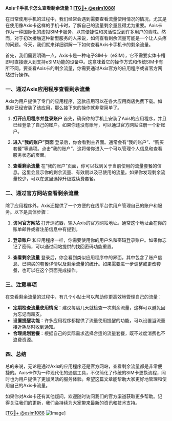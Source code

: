 **Axis卡手机卡怎么查看剩余流量？[[TG💪+ @esim1088](https://t.me/s/esim1088)]**

在日常使用手机的过程中，我们经常会遇到需要查看流量使用情况的情况，尤其是在使用像Axis卡这样的手机卡时，了解自己的流量剩余量显得尤为重要。Axis卡作为一种国际化的虚拟SIM卡服务，以其便捷性和灵活性受到许多用户的青睐。然而，对于初次接触这种新型服务的人来说，如何查看剩余流量可能是一个让人头疼的问题。今天，我们就来详细讲解一下如何查看Axis卡手机卡的剩余流量。

首先，我们需要明确一点，Axis卡是一种电子SIM卡（eSIM），它不需要实体卡槽即可直接嵌入到支持eSIM功能的设备中。这意味着它的操作方式和传统SIM卡有所不同。要查看Axis卡的剩余流量，你需要通过Axis官方的应用程序或者官方网站进行操作。

### **一、通过Axis应用程序查看剩余流量**

Axis为用户提供了专门的应用程序，这款应用可以在各大应用商店免费下载。如果你已经安装了该应用，那么接下来的操作就非常简单了。

1. **打开应用程序并登录账户**
   首先，确保你的手机上安装了Axis的应用程序，并且已经登录了自己的账户。如果你还没有账号，可以通过官方网站注册一个新账户。

2. **进入“我的账户”页面**
   登录后，你会看到主界面。通常会有“我的账户”、“购买套餐”等选项。点击“我的账户”，这将带你进入一个可以管理个人信息和查看服务状态的页面。

3. **查看剩余流量**
   在“我的账户”页面，你可以找到关于当前使用的流量套餐的信息。这里会显示你的剩余流量、有效期以及已使用的流量。如果你发现剩余流量较少，可以在这里选择升级或续费套餐。

### **二、通过官方网站查看剩余流量**

除了应用程序外，Axis还提供了一个方便的在线平台供用户管理自己的账户和服务。以下是具体步骤：

1. **访问官方网站**
   打开浏览器，输入Axis的官方网站地址。通常这个地址会在你的账单邮件或者注册信息中有提到。

2. **登录账户**
   和应用程序一样，你需要使用你的用户名和密码登录账户。如果你忘记了密码，可以通过网站提供的找回密码功能重置。

3. **查看剩余流量**
   登录后，你会看到类似应用程序中的界面，其中包含了账户信息、已购买的套餐详情以及剩余流量的统计。如果需要进一步调整或更改套餐，也可以在这个页面完成操作。

### **三、注意事项**

在查看剩余流量的过程中，有几个小贴士可以帮助你更高效地管理自己的流量：

- **定期检查流量使用情况**：建议每隔几天就检查一次剩余流量，这样可以避免因为忘记而超支。
- **设置提醒功能**：许多应用程序都提供了流量使用提醒的功能，可以设置当流量接近耗尽时收到通知。
- **合理规划套餐**：根据自己的实际需求选择合适的流量套餐，既不过度消费也不浪费资源。

### **四、总结**

总的来说，无论是通过Axis的应用程序还是官方网站，查看剩余流量都是非常便捷的。Axis卡作为一种现代化的通信工具，不仅简化了传统的SIM卡更换流程，同时也为用户提供了更加灵活的服务体验。希望这篇文章能帮助大家更好地管理和使用自己的Axis卡流量。

如果你对Axis卡还有其他疑问，欢迎随时访问我们的官方渠道获取更多帮助。记得关注我们的更新，我们会持续为大家带来最新的资讯和技术支持。

[[TG💪+ @esim1088](https://t.me/s/esim1088) ![Image](https://i.postimg.cc/4NQfJmqS/Snipaste-2025-05-13-00-14-12.png)]